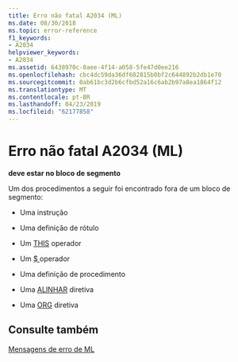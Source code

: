 ```yaml
---
title: Erro não fatal A2034 (ML)
ms.date: 08/30/2018
ms.topic: error-reference
f1_keywords:
- A2034
helpviewer_keywords:
- A2034
ms.assetid: 6438970c-0aee-4f14-a058-5fe47d0ee216
ms.openlocfilehash: cbc4dc59da36df682815b0bf2c644892b2db1e70
ms.sourcegitcommit: 0ab61bc3d2b6cfbd52a16c6ab2b97a8ea1864f12
ms.translationtype: MT
ms.contentlocale: pt-BR
ms.lasthandoff: 04/23/2019
ms.locfileid: "62177858"
---
```

# <a name="ml-nonfatal-error-a2034"></a>Erro não fatal A2034 (ML)

**deve estar no bloco de segmento**

Um dos procedimentos a seguir foi encontrado fora de um bloco de segmento:

- Uma instrução

- Uma definição de rótulo

- Um [THIS](../../assembler/masm/operator-this.md) operador

- Um [ $ ](../../assembler/masm/dollar.md) operador

- Uma definição de procedimento

- Uma [ALINHAR](../../assembler/masm/align-masm.md) diretiva

- Uma [ORG](../../assembler/masm/org.md) diretiva

## <a name="see-also"></a>Consulte também

[Mensagens de erro de ML](../../assembler/masm/ml-error-messages.md)<br/>